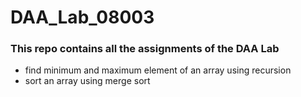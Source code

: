 # DAA_Lab_08003

### This repo contains all the assignments of the DAA Lab

* find minimum and maximum element of an array using recursion
* sort an array using merge sort
